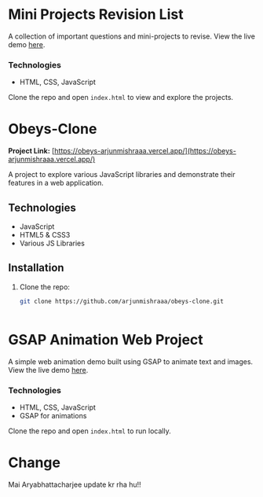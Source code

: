 # Mini Projects Revision List

A collection of important questions and mini-projects to revise. View the live demo [here](https://mini-projects-theta-three.vercel.app/).

### Technologies
- HTML, CSS, JavaScript

Clone the repo and open `index.html` to view and explore the projects.

# Obeys-Clone

**Project Link:** [https://obeys-arjunmishraaa.vercel.app/](https://obeys-arjunmishraaa.vercel.app/)

A project to explore various JavaScript libraries and demonstrate their features in a web application.

## Technologies
- JavaScript
- HTML5 & CSS3
- Various JS Libraries

## Installation
1. Clone the repo:
   ```bash
   git clone https://github.com/arjunmishraaa/obeys-clone.git



# GSAP Animation Web Project

A simple web animation demo built using GSAP to animate text and images. View the live demo [here](https://gsap-animation-web1.vercel.app/).

### Technologies
- HTML, CSS, JavaScript
- GSAP for animations

Clone the repo and open `index.html` to run locally.


# Change
Mai Aryabhattacharjee update kr rha hu!!
